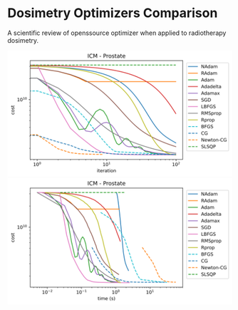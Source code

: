 # Dosimetry Optimizers Comparison

A scientific review of openssource optimizer when applied to radiotherapy dosimetry.


![ICMProstate-iter](figures/ICMProstate-iter.png)
![ICMProstate-time](figures/ICMProstate-time.png)
